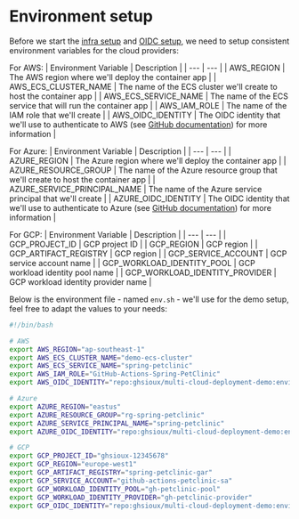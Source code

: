 # Environment setup

Before we start the [infra setup](./infra-setup/) and [OIDC setup](./oidc-setup/), we need to setup consistent environment variables for the cloud providers:

For AWS:
| Environment Variable | Description |
| --- | --- | 
| AWS_REGION | The AWS region where we'll deploy the container app |
| AWS_ECS_CLUSTER_NAME | The name of the ECS cluster we'll create to host the container app |
| AWS_ECS_SERVICE_NAME | The name of the ECS service that will run the container app |
| AWS_IAM_ROLE | The name of the IAM role that we'll create |
| AWS_OIDC_IDENTITY | The OIDC identity that we'll use to authenticate to AWS (see [GitHub documentation](https://docs.github.com/en/actions/deployment/security-hardening-your-deployments/about-security-hardening-with-openid-connect#configuring-the-oidc-trust-with-the-cloud)) for more information  |

For Azure:
| Environment Variable | Description |
| --- | --- | 
| AZURE_REGION | The Azure region where we'll deploy the container app |
| AZURE_RESOURCE_GROUP | The name of the Azure resource group that we'll create to host the container app |
| AZURE_SERVICE_PRINCIPAL_NAME | The name of the Azure service principal that we'll create |
| AZURE_OIDC_IDENTITY | The OIDC identity that we'll use to authenticate to Azure (see [GitHub documentation](https://docs.github.com/en/actions/deployment/security-hardening-your-deployments/about-security-hardening-with-openid-connect#configuring-the-oidc-trust-with-the-cloud)) for more information  |

For GCP:
| Environment Variable | Description |
| --- | --- | 
| GCP_PROJECT_ID | GCP project ID |
| GCP_REGION | GCP region |
| GCP_ARTIFACT_REGISTRY | GCP region |
| GCP_SERVICE_ACCOUNT | GCP service account name |
| GCP_WORKLOAD_IDENTITY_POOL | GCP workload identity pool name |
| GCP_WORKLOAD_IDENTITY_PROVIDER | GCP workload identity provider name |

Below is the environment file - named `env.sh` - we'll use for the demo setup, feel free to adapt the values to your needs:

```bash
#!/bin/bash

# AWS
export AWS_REGION="ap-southeast-1"
export AWS_ECS_CLUSTER_NAME="demo-ecs-cluster"
export AWS_ECS_SERVICE_NAME="spring-petclinic"
export AWS_IAM_ROLE="GitHub-Actions-Spring-PetClinic"
export AWS_OIDC_IDENTITY="repo:ghsioux/multi-cloud-deployment-demo:environment:aws"

# Azure
export AZURE_REGION="eastus"
export AZURE_RESOURCE_GROUP="rg-spring-petclinic"
export AZURE_SERVICE_PRINCIPAL_NAME="spring-petclinic"
export AZURE_OIDC_IDENTITY="repo:ghsioux/multi-cloud-deployment-demo:environment:azure"

# GCP
export GCP_PROJECT_ID="ghsioux-12345678"
export GCP_REGION="europe-west1"
export GCP_ARTIFACT_REGISTRY="spring-petclinic-gar"
export GCP_SERVICE_ACCOUNT="github-actions-petclinic-sa"
export GCP_WORKLOAD_IDENTITY_POOL="gh-petclinic-pool"
export GCP_WORKLOAD_IDENTITY_PROVIDER="gh-petclinic-provider"
export GCP_OIDC_IDENTITY="repo:ghsioux/multi-cloud-deployment-demo:environment:azure"
```

